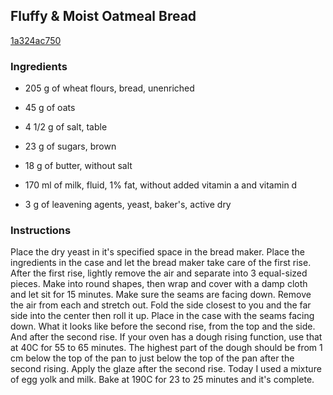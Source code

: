 ## Fluffy & Moist Oatmeal Bread

[1a324ac750](https://cookpad.com/us/recipes/143492-fluffy-moist-oatmeal-bread)

### Ingredients

 - 205 g of wheat flours, bread, unenriched

 - 45 g of oats

 - 4 1/2 g of salt, table

 - 23 g of sugars, brown

 - 18 g of butter, without salt

 - 170 ml of milk, fluid, 1% fat, without added vitamin a and vitamin d

 - 3 g of leavening agents, yeast, baker's, active dry

### Instructions

Place the dry yeast in it's specified space in the bread maker. Place the ingredients in the case and let the bread maker take care of the first rise. After the first rise, lightly remove the air and separate into 3 equal-sized pieces. Make into round shapes, then wrap and cover with a damp cloth and let sit for 15 minutes. Make sure the seams are facing down. Remove the air from each and stretch out. Fold the side closest to you and the far side into the center then roll it up. Place in the case with the seams facing down. What it looks like before the second rise, from the top and the side. And after the second rise. If your oven has a dough rising function, use that at 40C for 55 to 65 minutes. The highest part of the dough should be from 1 cm below the top of the pan to just below the top of the pan after the second rising. Apply the glaze after the second rise. Today I used a mixture of egg yolk and milk. Bake at 190C for 23 to 25 minutes and it's complete.